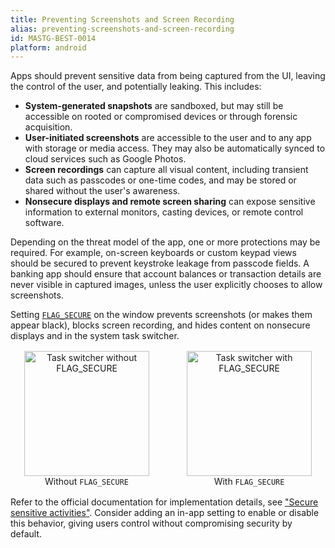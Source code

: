 ```yaml
---
title: Preventing Screenshots and Screen Recording
alias: preventing-screenshots-and-screen-recording
id: MASTG-BEST-0014
platform: android
---
```


Apps should prevent sensitive data from being captured from the UI, leaving the control of the user, and potentially leaking. This includes:

- **System-generated snapshots** are sandboxed, but may still be accessible on rooted or compromised devices or through forensic acquisition.
- **User-initiated screenshots** are accessible to the user and to any app with storage or media access. They may also be automatically synced to cloud services such as Google Photos.
- **Screen recordings** can capture all visual content, including transient data such as passcodes or one-time codes, and may be stored or shared without the user's awareness.
- **Nonsecure displays and remote screen sharing** can expose sensitive information to external monitors, casting devices, or remote control software.

Depending on the threat model of the app, one or more protections may be required. For example, on-screen keyboards or custom keypad views should be secured to prevent keystroke leakage from passcode fields. A banking app should ensure that account balances or transaction details are never visible in captured images, unless the user explicitly chooses to allow screenshots.

Setting [`FLAG_SECURE`](https://developer.android.com/security/fraud-prevention/activities#flag_secure) on the window prevents screenshots (or makes them appear black), blocks screen recording, and hides content on nonsecure displays and in the system task switcher.

<div style="display:flex; flex-wrap:wrap; gap:16px; align-items:flex-start; margin:16px 0;">
  <figure style="flex:1 1 220px; margin:0; text-align:center;">
    <img src="Images/Chapters/0x05d/task-switcher-without-flag-secure.png" width="200" alt="Task switcher without FLAG_SECURE">
    <figcaption>Without <code>FLAG_SECURE</code></figcaption>
  </figure>
  <figure style="flex:1 1 220px; margin:0; text-align:center;">
    <img src="Images/Chapters/0x05d/task-switcher-with-flag-secure.png" width="200" alt="Task switcher with FLAG_SECURE">
    <figcaption>With <code>FLAG_SECURE</code></figcaption>
  </figure>
</div>

Refer to the official documentation for implementation details, see ["Secure sensitive activities"](https://developer.android.com/security/fraud-prevention/activities). Consider adding an in-app setting to enable or disable this behavior, giving users control without compromising security by default.
